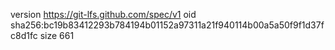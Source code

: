 version https://git-lfs.github.com/spec/v1
oid sha256:bc19b83412293b784194b01152a97311a21f940114b00a5a50f9f1d37fc8d1fc
size 661
